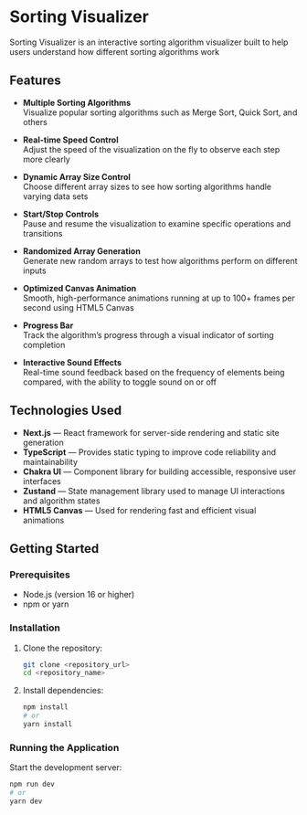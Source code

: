 # Sorting Visualizer

Sorting Visualizer is an interactive sorting algorithm visualizer built to help users understand how different sorting algorithms work

## Features

-   **Multiple Sorting Algorithms**  
    Visualize popular sorting algorithms such as Merge Sort, Quick Sort, and others

-   **Real-time Speed Control**  
    Adjust the speed of the visualization on the fly to observe each step more clearly

-   **Dynamic Array Size Control**  
    Choose different array sizes to see how sorting algorithms handle varying data sets

-   **Start/Stop Controls**  
    Pause and resume the visualization to examine specific operations and transitions

-   **Randomized Array Generation**  
    Generate new random arrays to test how algorithms perform on different inputs

-   **Optimized Canvas Animation**  
    Smooth, high-performance animations running at up to 100+ frames per second using HTML5 Canvas

-   **Progress Bar**  
    Track the algorithm’s progress through a visual indicator of sorting completion

-   **Interactive Sound Effects**  
    Real-time sound feedback based on the frequency of elements being compared, with the ability to toggle sound on or off

## Technologies Used

-   **Next.js** — React framework for server-side rendering and static site generation
-   **TypeScript** — Provides static typing to improve code reliability and maintainability
-   **Chakra UI** — Component library for building accessible, responsive user interfaces
-   **Zustand** — State management library used to manage UI interactions and algorithm states
-   **HTML5 Canvas** — Used for rendering fast and efficient visual animations

## Getting Started

### Prerequisites

-   Node.js (version 16 or higher)
-   npm or yarn

### Installation

1. Clone the repository:

    ```bash
    git clone <repository_url>
    cd <repository_name>
    ```

2. Install dependencies:

    ```bash
    npm install
    # or
    yarn install
    ```

### Running the Application

Start the development server:

```bash
npm run dev
# or
yarn dev
```
